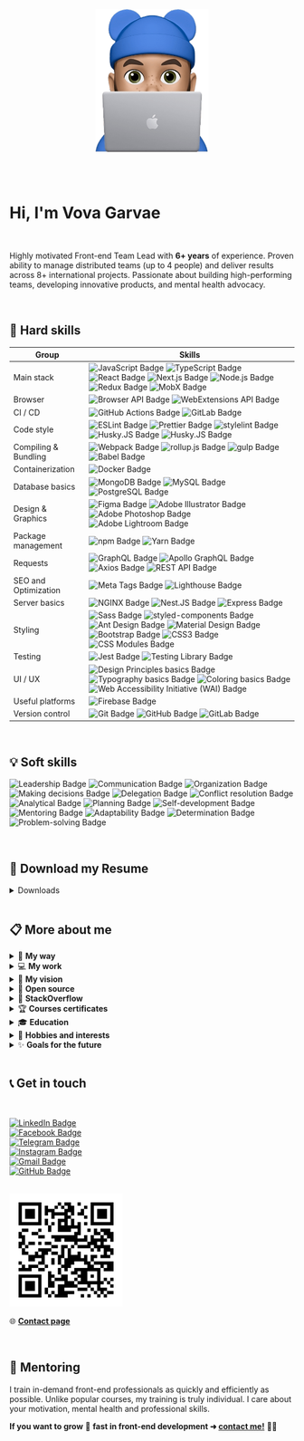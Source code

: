 <p align="center">
    <img src="https://github.com/garvae/assets/blob/master/assets/img/garvae-emoji-laptop.png?raw=true" alt="Garvae emoji greeting" width="200px" height="auto">
</p> 


<br/>
<br/>

# Hi, I'm Vova Garvae

<br/>

Highly motivated Front-end Team Lead with **6+ years** of experience. Proven ability to manage distributed teams (up to 4 people) and deliver results across 8+ international projects. Passionate about building high-performing teams, developing innovative products, and mental health advocacy.

<br/>

## 💪  Hard skills

| Group                 | Skills                                                                                                                                                                                                                                                                                                                                                                                                                                                                                                                                                                                                                                                                                                                                                                                   |
| --------------------- |------------------------------------------------------------------------------------------------------------------------------------------------------------------------------------------------------------------------------------------------------------------------------------------------------------------------------------------------------------------------------------------------------------------------------------------------------------------------------------------------------------------------------------------------------------------------------------------------------------------------------------------------------------------------------------------------------------------------------------------------------------------------------------------|
| Main stack            | ![JavaScript Badge](https://img.shields.io/badge/JavaScript-F7DF1E?logo=javascript&logoColor=000&style=flat) ![TypeScript Badge](https://img.shields.io/badge/TypeScript-3178C6?logo=typescript&logoColor=fff&style=flat) ![React Badge](https://img.shields.io/badge/React-61DAFB?logo=react&logoColor=000&style=flat) ![Next.js Badge](https://img.shields.io/badge/Next.js-000?logo=nextdotjs&logoColor=fff&style=flat) ![Node.js Badge](https://img.shields.io/badge/Node.js-393?logo=nodedotjs&logoColor=fff&style=flat) ![Redux Badge](https://img.shields.io/badge/Redux-764ABC?logo=redux&logoColor=fff&style=flat) ![MobX Badge](https://img.shields.io/badge/MobX-F95?logo=mobx&logoColor=fff&style=flat)                                                                      |
| Browser               | ![Browser API Badge](https://img.shields.io/badge/-Browser%20API-2e5cb8?style=flat&logoColor=white) ![WebExtensions API Badge](https://img.shields.io/badge/-WebExtensions%20API-343434?style=flat&logoColor=white)                                                                                                                                                                                                                                                                                                                                                                                                                                                                                                                                                                      |
| CI / CD               | ![GitHub Actions Badge](https://img.shields.io/badge/GitHub%20Actions-2088FF?logo=githubactions&logoColor=fff&style=flat) ![GitLab Badge](https://img.shields.io/badge/GitLab%20CI-FC6D26?logo=GitLab&logoColor=fff&style=flat)                                                                                                                                                                                                                                                                                                                                                                                                                                                                                                                                                          |
| Code style            | ![ESLint Badge](https://img.shields.io/badge/ESLint-4B32C3?logo=eslint&logoColor=fff&style=flat) ![Prettier Badge](https://img.shields.io/badge/Prettier-F7B93E?logo=prettier&logoColor=fff&style=flat) ![stylelint Badge](https://img.shields.io/badge/stylelint-263238?logo=stylelint&logoColor=fff&style=flat)  ![Husky.JS Badge](https://img.shields.io/badge/🐶%20Husky-lightgrey?logoColor=000&style=flat) ![Husky.JS Badge](https://img.shields.io/badge/Pre&#8211;Commit-lightgrey?logoColor=000&style=flat)                                                                                                                                                                                                                                                                     |
| Compiling & Bundling  | ![Webpack Badge](https://img.shields.io/badge/Webpack-8DD6F9?logo=webpack&logoColor=000&style=flat) ![rollup.js Badge](https://img.shields.io/badge/rollup.js-EC4A3F?logo=rollupdotjs&logoColor=fff&style=flat) ![gulp Badge](https://img.shields.io/badge/gulp-CF4647?logo=gulp&logoColor=fff&style=flat) ![Babel Badge](https://img.shields.io/badge/Babel-F9DC3E?logo=babel&logoColor=000&style=flat)                                                                                                                                                                                                                                                                                                                                                                                 |
| Containerization      | ![Docker Badge](https://img.shields.io/badge/Docker-2496ED?logo=docker&logoColor=fff&style=flat)                                                                                                                                                                                                                                                                                                                                                                                                                                                                                                                                                                                                                                                                                         |
| Database basics       | ![MongoDB Badge](https://img.shields.io/badge/MongoDB-47A248?logo=mongodb&logoColor=fff&style=flat) ![MySQL Badge](https://img.shields.io/badge/MySQL-4479A1?logo=mysql&logoColor=fff&style=flat) ![PostgreSQL Badge](https://img.shields.io/badge/PostgreSQL-4169E1?logo=postgresql&logoColor=fff&style=flat)                                                                                                                                                                                                                                                                                                                                                                                                                                                                           |
| Design & Graphics     | ![Figma Badge](https://img.shields.io/badge/Figma-F24E1E?logo=figma&logoColor=fff&style=flat) ![Adobe Illustrator Badge](https://img.shields.io/badge/Adobe%20Illustrator-FF9A00?logo=adobeillustrator&logoColor=fff&style=flat) ![Adobe Photoshop Badge](https://img.shields.io/badge/Adobe%20Photoshop-31A8FF?logo=adobephotoshop&logoColor=fff&style=flat) ![Adobe Lightroom Badge](https://img.shields.io/badge/Adobe%20Lightroom-31A8FF?logo=adobelightroom&logoColor=fff&style=flat)                                                                                                                                                                                                                                                                                               |
| Package management    | ![npm Badge](https://img.shields.io/badge/npm-CB3837?logo=npm&logoColor=fff&style=flat) ![Yarn Badge](https://img.shields.io/badge/Yarn-2C8EBB?logo=yarn&logoColor=fff&style=flat)                                                                                                                                                                                                                                                                                                                                                                                                                                                                                                                                                                                                       |
| Requests              | ![GraphQL Badge](https://img.shields.io/badge/GraphQL-E10098?logo=graphql&logoColor=fff&style=flat) ![Apollo GraphQL Badge](https://img.shields.io/badge/Apollo%20GraphQL-311C87?logo=apollographql&logoColor=fff&style=flat) ![Axios Badge](https://img.shields.io/badge/Axios-5A29E4?logo=axios&logoColor=fff&style=flat) ![REST API Badge](https://img.shields.io/badge/-REST%20API-darkslateblue?style=flat&logoColor=white)                                                                                                                                                                                                                                                                                                                                                         |
| SEO and Optimization  | ![Meta Tags Badge](https://img.shields.io/badge/Meta%20Tags-0467DF?logoColor=fff&style=flat) ![Lighthouse Badge](https://img.shields.io/badge/Lighthouse-F44B21?logo=lighthouse&logoColor=fff&style=flat)                                                                                                                                                                                                                                                                                                                                                                                                                                                                                                                                                                                |
| Server basics         | ![NGINX Badge](https://img.shields.io/badge/NGINX-009639?logo=nginx&logoColor=fff&style=flat)    ![Nest.JS Badge](https://img.shields.io/badge/Nest.JS-E0234E?logo=nest.js&logoColor=fff&style=flat) ![Express Badge](https://img.shields.io/badge/Express%20JS-green?style=flat)                                                                                                                                                                                                                                                                                                                                                                                                                                                                                                        |
| Styling               | ![Sass Badge](https://img.shields.io/badge/Sass-C69?logo=sass&logoColor=fff&style=flat) ![styled-components Badge](https://img.shields.io/badge/styled--components-DB7093?logo=styledcomponents&logoColor=fff&style=flat) ![Ant Design Badge](https://img.shields.io/badge/Ant%20Design-0170FE?logo=antdesign&logoColor=fff&style=flat) ![Material Design Badge](https://img.shields.io/badge/Material%20Design-757575?logo=materialdesign&logoColor=fff&style=flat) ![Bootstrap Badge](https://img.shields.io/badge/Bootstrap-7952B3?logo=bootstrap&logoColor=fff&style=flat)  ![CSS3 Badge](https://img.shields.io/badge/CSS3-1572B6?logo=css3&logoColor=fff&style=flat) ![CSS Modules Badge](https://img.shields.io/badge/CSS%20Modules-000?logo=cssmodules&logoColor=fff&style=flat) |
| Testing               | ![Jest Badge](https://img.shields.io/badge/Jest-C21325?logo=jest&logoColor=fff&style=flat) ![Testing Library Badge](https://img.shields.io/badge/Testing%20Library-E33332?logo=testinglibrary&logoColor=fff&style=flat)                                                                                                                                                                                                                                                                                                                                                                                                                                                                                                                                                                  |
| UI / UX               | ![Design Principles basics Badge](https://img.shields.io/badge/-Web%20Accessibility%20Initiative%20(WAI)-e63946?style=flat&logoColor=white) ![Typography basics Badge](https://img.shields.io/badge/-Design%20Principles%20basics-023e7d?style=flat&logoColor=white) ![Coloring basics Badge](https://img.shields.io/badge/-Typography%20basics-002855?style=flat&logoColor=white) ![Web Accessibility Initiative (WAI) Badge](https://img.shields.io/badge/-Coloring%20basics-001845?style=flat&logoColor=white)                                                                                                                                                                                                                                                                        |
| Useful platforms      | ![Firebase Badge](https://img.shields.io/badge/Firebase-FFCA28?logo=firebase&logoColor=000&style=flat)                                                                                                                                                                                                                                                                                                                                                                                                                                                                                                                                                                                                                                                                                   |
| Version control       | ![Git Badge](https://img.shields.io/badge/Git-F05032?logo=git&logoColor=fff&style=flat) ![GitHub Badge](https://img.shields.io/badge/GitHub-181717?logo=github&logoColor=fff&style=flat) ![GitLab Badge](https://img.shields.io/badge/GitLab-FC6D26?logo=gitlab&logoColor=fff&style=flat)                                                                                                                                                                                                                                                                                                                                                                                                                                                                                                |

<br/>

## 💡 Soft skills

![Leadership Badge](https://img.shields.io/badge/-Leadership-c952c2?style=flat)
![Communication Badge](https://img.shields.io/badge/-Communication-cf64b7?style=flat)
![Organization Badge](https://img.shields.io/badge/-Organization-d574ac?style=flat)
![Making decisions Badge](https://img.shields.io/badge/-Making%20decisions-db83a0?style=flat)
![Delegation Badge](https://img.shields.io/badge/-Delegation-e29092?style=flat)
![Conflict resolution Badge](https://img.shields.io/badge/-Conflict%20resolution-d89891?style=flat)
![Analytical Badge](https://img.shields.io/badge/-Analytical-be989e?style=flat)
![Planning Badge](https://img.shields.io/badge/-Planning-a398aa?style=flat)
![Self-development Badge](https://img.shields.io/badge/-Self--development-8696b5?style=flat)
![Mentoring Badge](https://img.shields.io/badge/-Mentoring-6593bf?style=flat)
![Adaptability Badge](https://img.shields.io/badge/-Adaptability-b798e2?style=flat)
![Determination Badge](https://img.shields.io/badge/-Determination-9d83d8?style=flat)
![Problem-solving Badge](https://img.shields.io/badge/-Problem--solving-856ece?style=flat)

<br/>

## 📑 Download my Resume

<details>
  <summary>Downloads</summary>

<br/>

📑 [Resume](https://www.dropbox.com/scl/fi/hjpd9r0skw0gghnv7nvzz/VLADIMIR-K-Front-End-Team-Lead.pdf?rlkey=dcfhbvljv6u4xa9ikqxy7b829&dl=0)

</details>


<br/>

## 📋 More about me


[//]: # (🚀 My way)
<details>
  <summary>🚀 <b>My way</b></summary>

<br/>

> I hope you, like me, played the [Sinatra song](https://youtu.be/qQzdAsjWGPg?si=V1R3snRA9dFshpLm) 🎵 in your head and sang “MYYYYY WAAAAAY”


_I took the first steps in my career in 2013, when I had a break from university and bought a book on the basics of HTML/CSS/JS. Then I just skipped the JS part and made 2 freelance websites using just HTML and CSS. I still don’t understand why customers paid me those sites, those 2 sites were terrible._

_Around `2015`, I began to be interested in graphic design. And since I have always been interested in psychology and marketing, I studied the impact of graphic design on the buyer with particular interest._

_Then in `2016`, I took a course in HTML/CSS/JS and learned the basics of programming more thoroughly, made my first browser extension. This extension allowed you to switch color themes on any website between light and dark modes. I then made my own website, which I currently do not maintain._

_In `2017`, I started my career as a freelance developer, but at the end of the same year I got a job in a web studio._

_In `2021`, I got a job at an outsourcing company and worked there until the end of 2023. There were many interesting international projects, various technical stacks, various distributed teams and many interesting ideas that were implemented._

_I have always strived for development and constantly learned new things, diving deeply into all the topics I came across, including management, psychology, design, marketing, front-end, back-end and analytics. I quickly developed into a team leader and constantly accompanied beginning specialists, conducted interviews and code reviews, distributed and delegated tasks._

_**Now I aspire to be a leader of a distributed development team and also be a product manager for an interesting and complex product.**_

<br/>

</details>


[//]: # (💻 My work)
<details>
  <summary>💻 <b>My work</b></summary>

<br/>

💻 _I lead teams, mentor front-end developers, build architecture, improve business processes, develop and optimize front-end._ <br/>

💻 _I really love to deal with large-scale and complex commercial projects, build workflows, link front / back / lead design / managers and other teammates into a single team._ <br/>

💻 _I like to look for solutions to confusing problems and sometimes answer questions on [StackOverflow]._ <br/>

💻 _I understand graphic design, and I know what design should and should not be for optimal UX, performance, visualization and accessibility of the UI. A good frontend starts with good design and a detailed UI kit. `«It's cheaper to make good design than bad code»`._ <br/>

💻 _I document complex sections of the project and follow the code-style, fine-tune linters, write code-style requirements. I demand code-style compliance from team members._ <br/>

💻 _I write tests because they are important and help a lot in development._ <br/>

💻 _In my own pet projects, I deployed simple servers on `NGINX`, worked with `mongodb` and `postgresql`._ <br/>

💻 _I took courses on both front-end and back-end (`Node.js`, `Nest.js`), design and management._ <br/>


<br/>

</details>


[//]: # (🙏 My vision)
<details>
  <summary>🙏 <b>My vision</b></summary>

<br/>

**What important in work**

🙏 _Work / life balance_ <br/>

🙏 _Mental health_ <br/>

🙏 _Openness and communication_ <br/>

🙏 _We must do our part to protect our beautiful Planet and all its inhabitants_ <br/>

🙏 _We must contribute to the development of society and help those in need_ <br/>

🙏 _We must be responsible and think about the future_ <br/>

<br/>

**What important in projects**

🙏 _The most modern projects should have localization and dark mode_ <br/>

🙏 _Any project must be accessible to users with disabilities_ <br/>

🙏 _Humanity has a long history of art, so we can and should create beauty_ <br/>

🙏 _We must meet business goals, provide a great user experience, and maintain the mental and physical health of team members_ <br/>

<br/>

**What important in code**

🙏 _Tests_ <br/>

🙏 _Code-style_ <br/>

🙏 _Documentation_ <br/>


<br/>

</details>


[//]: # (📌 Open source)
<details>
  <summary>📌 <b>Open source</b></summary>

<br/>

<br/>

🚀 **Active**

<br/>

<a href="https://github.com/garvae/web-assets-generator">
  <img alt="Project by @garvae - web-assets-generator" src="https://github-readme-stats.vercel.app/api/pin/?username=garvae&repo=web-assets-generator&theme=dark" />
</a> 

<br/>

<a href="https://github.com/garvae/eslint-plugin-comments">
  <img alt="Project by @garvae - eslint-plugin-comments" src="https://github-readme-stats.vercel.app/api/pin/?username=garvae&repo=eslint-plugin-comments&theme=dark" />
</a> 

<br/>

<a href="https://github.com/garvae/react-pie-donut-chart">
  <img alt="Project by @garvae - react-pie-donut-chart" src="https://github-readme-stats.vercel.app/api/pin/?username=garvae&repo=react-pie-donut-chart&theme=dark" />
</a> 

<br/>

<a href="https://github.com/garvae/svg-jest">
  <img alt="Project by @garvae - svg-jest" src="https://github-readme-stats.vercel.app/api/pin/?username=garvae&repo=svg-jest&theme=dark" />
</a> 

<br/>

<br/>

<br/>

⛔ **Deprecated**

<br/>

<a href="https://github.com/garvae/react-waving-flag">
  <img alt="Project by @garvae - react-waving-flag" src="https://github-readme-stats.vercel.app/api/pin/?username=garvae&repo=react-waving-flag&theme=dark" />
</a> 

<br/>

<a href="https://github.com/garvae/ChamelTone">
  <img alt="Project by @garvae - ChamelTone" src="https://github-readme-stats.vercel.app/api/pin/?username=garvae&repo=ChamelTone&theme=dark" />
</a> 

<br/>

<a href="https://github.com/garvae/react-pie-chart">
  <img alt="Project by @garvae - react-pie-chart" src="https://github-readme-stats.vercel.app/api/pin/?username=garvae&repo=react-pie-chart&theme=dark" />
</a> 

<br/>

<br/>

</details>


[//]: # (💎 StackOverflow)
<details>
  <summary>💎 <b>StackOverflow</b></summary>

<br/>

_I just want to note that the [StackOverflow] platform has made a huge contribution to my development. The community on this platform has given me answers, inspired and supported me throughout my career. Thanks to Jeff Atwood and Joel Spolsky and the entire IT community. I also leave answers to those questions that have not been answered before on StackOverflow, or in answers that are already outdated. I like to help other developers the same way other developers have helped and are helping me._ 🙏

<br/>

</details>


[//]: # (🏆 Courses certificates)
<details>
  <summary>🏆 <b>Courses certificates</b></summary>

<br/>

**Leadership**

🏆 [_Navigating the Mental Toll and Stress of Leadership_](https://www.linkedin.com/learning/certificates/a0a6611bf7b1d70edfa80c53443bd06d538a26cd2fc09279e29f9b829d09a747) <br/>

🏆 [_Project management in atypical conditions_](https://www.udemy.com/certificate/UC-2ea90f10-8e16-42c4-a498-d9b0c4428918/) <br/>

🏆 [_How to be a great manager and not to go crazy_](https://www.udemy.com/certificate/UC-8075f7aa-7e90-45bd-a0b6-45a338dc3ec5/) <br/>

🏆 [_Agile Project Management fundamentals for IT Outsource_](https://www.udemy.com/certificate/UC-694ae87e-c752-4a76-b350-c1900d9925c5/) <br/>

<br/>

**Artificial intelligence (AI)**

🏆 [_Introduction to Google Gemini_](https://www.linkedin.com/learning/certificates/a810ad84acb261c0708abb10427b1eec63b50f987d5ee9469eec488ae65c892b) <br/>

<br/>

**Backend**

🏆 [_Nest.JS - from scratch, modern backend in TypeScript and Node.JS_](https://www.udemy.com/certificate/UC-517ca7d2-862d-436e-9a8e-b530bf8f570a/) <br/>

🏆 [_Node.JS. Practical course. (Mongo, GraphQL, MySQL, Express)_](https://www.udemy.com/certificate/UC-283aa7c7-64bc-49dd-8337-71438e221653/) <br/>

<br/>

**Other**

🏆 [_Work remotely for foreign companies. Professions. Immigration_](https://drive.google.com/file/d/1pwfn36hKnN6L5ZKZLRf01MpeDQekg9g_/view?usp=sharing) <br/>

<br/>

</details>

[//]: # (🎓 Education)
<details>
  <summary>🎓 <b>Education</b></summary>

<br/>

🎓 **Master** degree 

| Info             | Details                                                                                                  |
| ---------------- | -------------------------------------------------------------------------------------------------------- |
| University name  | [Institute of International Law and Economics. A.S. Griboedova, Moscow](https://www.iile.ru/contacts/)   |
| Field of study   | _Economics of small and medium-sized businesses_                                                         |
| GPA              | 4.5                                                                                                      |


<br/>

🎓 **Bachelor** degree


| Info             | Details                                                                                                  |
| ---------------- | -------------------------------------------------------------------------------------------------------- |
| University name  | [Russian University of Economics. G.V. Plekhanov, Moscow](https://www.рэу.рф/education/ob-universitete/kontaktyi)   |
| Field of study   | _Economics and law, Economics of enterprises and organizations_                                                         |
| GPA              | 4.5                                                                                                      |


<br/>

</details>


[//]: # (🎵Hobbies and interests)
<details>
  <summary>🎵 <b>Hobbies and interests</b></summary>

<br/>

I like to constantly grow, so I have many interests. I love surfing 🏄, I do fitness, I'm interested in science ⚛️, I like to cook 🍔 and explore different cuisines, sometimes I play chess ♟️,  I do psychology 🌌 and study design 🎨.  I care about ecology 🐳 and try to contribute to the preservation of our beloved planet 🌏.  I enjoy learning about different cultures 🗺️ and immersing myself in complex issues in the modern world 🙏.

<br/>

</details>


[//]: # (✨ Goals for the future)
<details>
  <summary>✨ <b>Goals for the future</b></summary>

<br/>

**Courses and trainings**

✨ _Management of distributed teams_ <br/>

✨ _Mental health of distributed team members_ <br/>

✨ _Buyer psychology_ <br/>

✨ _Marketing in digital business_ <br/>

<br/>

**Languages**

✨ _Improve my English_ <br/>


<br/>

</details>

<br/>

## 📞 Get in touch

<br/>

[![LinkedIn Badge](https://img.shields.io/badge/LinkedIn-0A66C2?logo=linkedin&logoColor=fff&style=flat)][linkedin] <br/>
[![Facebook Badge](https://img.shields.io/badge/Facebook-0866FF?logo=facebook&logoColor=fff&style=flat)][facebook] <br/>
[![Telegram Badge](https://img.shields.io/badge/Telegram-26A5E4?logo=telegram&logoColor=fff&style=flat)][telegram] <br/>
[![Instagram Badge](https://img.shields.io/badge/Instagram-E4405F?logo=instagram&logoColor=fff&style=flat)][instagram] <br/>
[![Gmail Badge](https://img.shields.io/badge/Gmail-EA4335?logo=gmail&logoColor=fff&style=flat)][email] <br/>
[![GitHub Badge](https://img.shields.io/badge/GitHub-181717?logo=github&logoColor=fff&style=flat)][github] <br/>

<br/>

<img src="https://github.com/garvae/assets/blob/master/assets/img/garvae-contacts.svg?raw=true" alt="contact me" width="200px" height="200px">

<br/>

🌐 [**Contact page**][garvae]

<br/>



## 🚀 Mentoring


I train in-demand front-end professionals as quickly and efficiently as possible. Unlike popular courses, my training is truly individual. I care about your motivation, mental health and professional skills.

**If you want to grow** 🚀 **fast in front-end development ➜ [contact me!][garvae]**  🙋‍♂

[//]: # (------------------------------------------------------------------)
[//]: # (------------------------- Document links -------------------------)
[//]: # (------------------------------------------------------------------)

[StackOverflow]:https://stackoverflow.com/users/14140292/garvae

[//]: # (---------------------------- contacts ----------------------------)

[garvae]:https://sprd.li/4wr38watys
[email]:vgarvae@gmail.com
[telegram]:https://t.me/garvae
[facebook]:https://www.facebook.com/garvae
[instagram]:https://www.instagram.com/garvae
[linkedin]:https://linkedin.com/in/garvae
[github]:https://github.com/garvae

[//]: # (------------------------------------------------------------------)
[//]: # (------------------------------------------------------------------)
